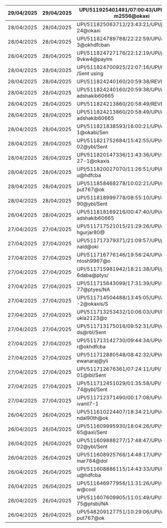 |  29/04/2025 | 29/04/2025 | UPI/511925401491/07:00:43/UPI/khannaji m2556@okaxi | 78.00 |  | 5,652.16Cr  |
| --- | --- | --- | --- | --- | --- |
|  28/04/2025 | 28/04/2025 | UPI/511825063712/23:43:21/UPI/jitegurjar1 24@okaxi | 57.00 |  | 5,730.16Cr  |
|  28/04/2025 | 28/04/2025 | UPI/511824789788/22:22:59/UPI/arza0263 3@okhdfcban | 100.00 |  | 5,787.16Cr  |
|  28/04/2025 | 28/04/2025 | UPI/511824727176/22:12:19/UPI/paytmqr5 9vkw4@paytm | 200.00 |  | 5,887.16Cr  |
|  28/04/2025 | 28/04/2025 | UPI/511824700925/22:07:16/UPI/bsc1@rbl /Sent using | 864.00 |  | 6,087.16Cr  |
|  28/04/2025 | 28/04/2025 | UPI/511824240160/20:59:38/REVERSAL |  | 53.00 | 6,951.16Cr  |
|  28/04/2025 | 28/04/2025 | UPI/511824240160/20:59:38/UPI/mohamm adshakib60665 | 53.00 |  | 6,898.16Cr  |
|  28/04/2025 | 28/04/2025 | UPI/511824213860/20:58:49/REVERSAL |  | 52.00 | 6,951.16Cr  |
|  28/04/2025 | 28/04/2025 | UPI/511824213860/20:58:49/UPI/mohamm adshakib60665 | 52.00 |  | 6,899.16Cr  |
|  28/04/2025 | 28/04/2025 | UPI/511821838593/16:00:21/UPI/dl859173 1@okabi/Sen | 85.00 |  | 6,951.16Cr  |
|  28/04/2025 | 28/04/2025 | UPI/511821752684/15:42:55/UPI/q6727044 02@ybl/Sent | 80.00 |  | 7,036.16Cr  |
|  28/04/2025 | 28/04/2025 | UPI/511820147336/11:43:36/UPI/sangre00 27-1@okaxis | 84.00 |  | 7,116.16Cr  |
|  28/04/2025 | 28/04/2025 | UPI/511820027070/11:26:51/UPI/blinkit.pay u@hdfcba | 3,728.00 |  | 7,200.16Cr  |
|  28/04/2025 | 28/04/2025 | UPI/511858468278/10:02:21/UPI/ranjanaraj put767@ok |  | 10,000.00 | 10,928.16Cr  |
|  28/04/2025 | 28/04/2025 | UPI/511818999778/08:55:10/UPI/81041621 90@ybl/Sent | 125.00 |  | 928.16Cr  |
|  28/04/2025 | 28/04/2025 | UPI/511818169216/00:47:40/UPI/mohamm adshakib60665 | 84.00 |  | 1,053.16Cr  |
|  27/04/2025 | 27/04/2025 | UPI/511717521015/21:29:26/UPI/dhruvsing hgurjar80@ | 100.00 |  | 1,137.16Cr  |
|  27/04/2025 | 27/04/2025 | UPI/511717379371/21:09:57/UPI/pallivialro nald@oki | 200.00 |  | 1,237.16Cr  |
|  27/04/2025 | 27/04/2025 | UPI/511716776146/19:56:24/UPI/mandalsa ntosh9967@o | 80.00 |  | 1,437.16Cr  |
|  27/04/2025 | 27/04/2025 | UPI/511715981942/18:21:38/UPI/paytmqr6 6daba@ptys/ | 20.00 |  | 1,517.16Cr  |
|  27/04/2025 | 27/04/2025 | UPI/511715643099/17:31:39/UPI/89604959 77@ptyes/NA | 350.00 |  | 1,537.16Cr  |
|  27/04/2025 | 27/04/2025 | UPI/511714504488/13:45:05/UPI/ad794379 -2@okaxis/S | 271.00 |  | 1,887.16Cr  |
|  27/04/2025 | 27/04/2025 | UPI/511713253432/10:06:03/UPI/lavkushsh ukla2123@o | 80.00 |  | 2,158.16Cr  |
|  27/04/2025 | 27/04/2025 | UPI/511713175016/09:52:31/UPI/greenfoo ds@rbl/Sent | 368.00 |  | 2,238.16Cr  |
|  27/04/2025 | 27/04/2025 | UPI/511713142730/09:44:34/UPI/diya.naye r@okhdfcba | 930.00 |  | 2,606.16Cr  |
|  27/04/2025 | 27/04/2025 | UPI/511712880548/08:42:32/UPI/nareshde ewanaraj@yli | 115.00 |  | 3,536.16Cr  |
|  27/04/2025 | 27/04/2025 | UPI/511712676361/07:24:11/UPI/74938844 01@ibl/Sent | 60.00 |  | 3,651.16Cr  |
|  27/04/2025 | 27/04/2025 | UPI/511712451029/01:35:58/UPI/76889505 74@ybl/Sent | 82.00 |  | 3,711.16Cr  |
|  27/04/2025 | 27/04/2025 | UPI/511712371490/00:17:08/UPI/shivanlish ivanil7-1 | 97.00 |  | 3,793.16Cr  |
|  26/04/2025 | 26/04/2025 | UPI/511610224407/18:34:21/UPI/dineshma ndal90th@ok | 100.00 |  | 3,890.16Cr  |
|  26/04/2025 | 26/04/2025 | UPI/511609995930/18:04:26/UPI/93051941 65@axl/Sent | 103.00 |  | 3,990.16Cr  |
|  26/04/2025 | 26/04/2025 | UPI/511609888277/17:48:47/UPI/q6727044 02@ybl/Sent | 10.00 |  | 4,093.16Cr  |
|  26/04/2025 | 26/04/2025 | UPI/511608925766/14:48:17/UPI/vikashku mar764@dol | 88.00 |  | 4,103.16Cr  |
|  26/04/2025 | 26/04/2025 | UPI/511608886115/14:43:33/UPI/blinkit.pay u@hdfcba | 270.00 |  | 4,191.16Cr  |
|  26/04/2025 | 26/04/2025 | UPI/511646977956/11:31:26/UPI/spotify.bd w@cool | 119.00 |  | 4,461.16Cr  |
|  26/04/2025 | 26/04/2025 | UPI/511607609905/11:01:49/UPI/80970112 75@ptsbi/NA | 700.00 |  | 4,580.16Cr  |
|  26/04/2025 | 26/04/2025 | UPI/548209127751/10:29:06/UPI/ranjanaraj put767@ok |  | 5,000.00 | 5,280.16Cr  |
